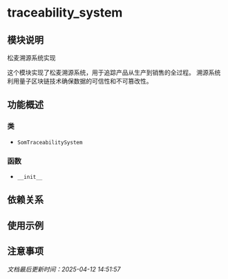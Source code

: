 # traceability_system

## 模块说明
松麦溯源系统实现

这个模块实现了松麦溯源系统，用于追踪产品从生产到销售的全过程。
溯源系统利用量子区块链技术确保数据的可信性和不可篡改性。

## 功能概述

### 类

- `SomTraceabilitySystem`

### 函数

- `__init__`

## 依赖关系

## 使用示例

## 注意事项

*文档最后更新时间：2025-04-12 14:51:57*